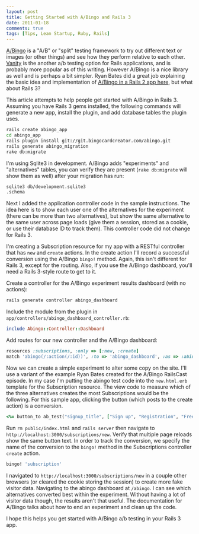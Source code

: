 ```yaml
---
layout: post
title: Getting Started with A/Bingo and Rails 3
date: 2011-01-18
comments: true
tags: [Tips, Lean Startup, Ruby, Rails]
---
```


[A/Bingo](http://www.bingocardcreator.com/abingo) is a "A/B" or "split" testing framework to try out different text or images (or other things) and see how they perform relative to each other. [Vanity](https://github.com/assaf/vanity) is the another a/b testing option for Rails applications, and is probably more popular as of this writing. However A/Bingo is a nice library as well and is perhaps a bit simpler. Ryan Bates did a great job explaining the basic idea and implementation of [A/Bingo in a Rails 2 app here](http://railscasts.com/episodes/214-a-b-testing-with-a-bingo), but what about Rails 3?

This article attempts to help people get started with A/Bingo in Rails 3. Assuming you have Rails 3 gems installed, the following commands will generate a new app, install the plugin, and add database tables the plugin uses.

``` bash
rails create abingo_app
cd abingo_app
rails plugin install git://git.bingocardcreator.com/abingo.git
rails generate abingo_migration
rake db:migrate
```

I'm using Sqlite3 in development. A/Bingo adds "experiments" and "alternatives" tables, you can verify they are present (`rake db:migrate` will show them as well) after your migration has run:

``` bash
sqlite3 db/development.sqlite3
.schema
```

Next I added the application controller code in the sample instructions. The idea here is to show each user one of the alternatives for the experiment (there can be more than two alternatives), but show the same alternative to the same user across page loads (give them a session, stored as a cookie, or use their database ID to track them). This controller code did not change for Rails 3.

I'm creating a Subscription resource for my app with a RESTful controller that has `new` and `create` actions. In the create action I'll record a successful conversion using the A/Bingo `bingo!` method. Again, this isn't different for Rails 3, except for the routing. Also, if you use the A/Bingo dashboard, you'll need a Rails 3-style route to get to it.

Create a controller for the A/Bingo experiment results dashboard (with no actions):

``` sh
rails generate controller abingo_dashboard
```

Include the module from the plugin in `app/controllers/abingo_dashboard_controller.rb`:

``` ruby
include Abingo::Controller::Dashboard
```

Add routes for our new controller and the A/Bingo dashboard:

```ruby
resources :subscriptions, :only => [:new, :create]
match 'abingo(/:action(/:id))', :to => 'abingo_dashboard', :as => :abingo
```

Now we can create a simple experiment to alter some copy on the site. I'll use a variant of the example Ryan Bates created for the A/Bingo RailsCast episode. In my case I'm putting the abingo test code into the `new.html.erb` template for the Subscription resource. The view code to measure which of the three alternatives creates the most Subscriptions would be the following. For this sample app, clicking the button (which posts to the create action) is a conversion.

``` ruby
<%= button_to ab_test("signup_title", ["Sign up", "Registration", "Free Sign up"], :conversion => 'subscription') %>
```

Run `rm public/index.html` and `rails server` then navigate to `http://localhost:3000/subscriptions/new`. Verify that multiple page reloads show the same button text. In order to track the conversion, we specify the name of the conversion to the `bingo!` method in the Subscriptions controller `create` action.

``` ruby
bingo! 'subscription'
```

I navigated to `http://localhost:3000/subscriptions/new` in a couple other browsers (or cleared the cookie storing the session) to create more fake visitor data. Navigating to the abingo dashboard at `/abingo`. I can see which alternatives converted best within the experiment. Without having a lot of visitor data though, the results aren't that useful. The documentation for A/Bingo talks about how to end an experiment and clean up the code.


I hope this helps you get started with A/Bingo a/b testing in your Rails 3 app.
